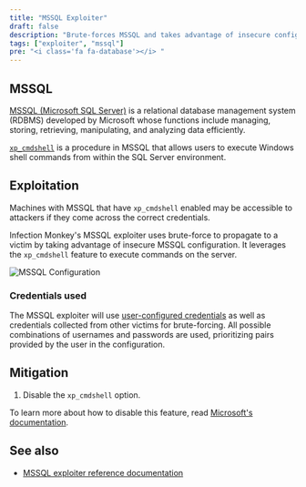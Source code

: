 ```yaml
---
title: "MSSQL Exploiter"
draft: false
description: "Brute-forces MSSQL and takes advantage of insecure configuration"
tags: ["exploiter", "mssql"]
pre: "<i class='fa fa-database'></i> "
---
```


## MSSQL

[MSSQL (Microsoft SQL Server)](
https://learn.microsoft.com/en-us/sql/sql-server/what-is-sql-server) is a
relational database management system (RDBMS) developed by Microsoft whose
functions include managing, storing, retrieving, manipulating, and analyzing
data efficiently.

[`xp_cmdshell`](
https://learn.microsoft.com/en-us/sql/relational-databases/system-stored-procedures/xp-cmdshell-transact-sql)
is a procedure in MSSQL that allows users to execute Windows shell commands
from within the SQL Server environment.

## Exploitation

Machines with MSSQL that have `xp_cmdshell` enabled may be accessible to
attackers if they come across the correct credentials.

Infection Monkey's MSSQL exploiter uses brute-force to propagate to a victim
by taking advantage of insecure MSSQL configuration. It leverages the
`xp_cmdshell` feature to execute commands on the server.

![MSSQL Configuration](
/images/island/configuration-page/mssql-exploiter-configuration.png
"MSSQL Configuration")

### Credentials used

The MSSQL exploiter will use [user-configured credentials](
/usage/configuration/credentials) as well as credentials collected from other
victims for brute-forcing. All possible combinations of usernames and passwords
are used, prioritizing pairs provided by the user in the configuration.

## Mitigation

1. Disable the `xp_cmdshell` option.

To learn more about how to disable this feature, read [Microsoft's
documentation](
https://docs.microsoft.com/en-us/sql/database-engine/configure-windows/xp-cmdshell-server-configuration-option?view=sql-server-2017).

## See also
- [MSSQL exploiter reference documentation](/reference/exploiters/mssql)
